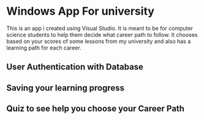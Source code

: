 # Windows App For university
This is an app i created using Visual Studio.
It is meant to be for computer science students to help them decide what career path to follow.
It chooses based on your scores of some lessons from my university and also has a learning path for each career.

## User Authentication with Database
## Saving your learning progress
## Quiz to see help you choose your Career Path
